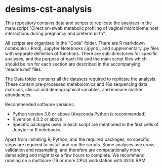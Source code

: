 # desims-cst-analysis

This repository contains data and scripts to replicate the analyses in the manuscript "Direct on-swab metabolic profiling of vaginal microbiome:host interactions during pregnancy and preterm birth".

All scripts are organized in the "Code" folder. There are R markdown notebooks (.Rmd), Jupyter Notebooks (.ipynb), and supplementary .py files with separate definition of functions. There are sub-directories for specific analyses, and the purpose of each file and the main script files which should be ran for each section are described in the accompanying 'readme.md' files.

The Data folder contains all the datasets required to replicate the analysis. These contain pre-processed metabolomics and 
16s sequencing data matrices, clinical and demographical variables, and immune marker abundances. 

Recommended software versions:
* Python version 3.8 or above (Anaconda Python is recommended) 
* R version 4.0.2 or above
* Specific packages used in each script are mentioned in the first cells of Jupyter or R notebooks.

Apart from installing R, Python, and the required packages, no specific steps are required to install and run the 
scripts. Some analyses use cross-validation and resampling, and therefore are computationally more demanding and might take
a few hours to complete. We recommend running on a multicore (16 or more CPU) workstation with 32Gb RAM.
